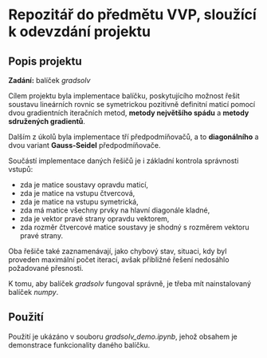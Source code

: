 # Repozitář do předmětu VVP, sloužící k odevzdání projektu

## Popis projektu

**Zadání:** balíček *gradsolv*

Cílem projektu byla implementace balíčku, 
poskytujícího možnost řešit soustavu lineárních rovnic se symetrickou pozitivně definitní maticí pomocí dvou gradientních iteračních metod, 
**metody největšího spádu** a **metody sdružených gradientů**.

Dalším z úkolů byla implementace tří předpodmíňovačů, a to **diagonálního** a dvou variant **Gauss-Seidel** předpodmíňovače.

Součástí implementace daných řešičů je i základní kontrola správnosti vstupů:
- zda je matice soustavy opravdu maticí,
- zda je matice na vstupu čtvercová,
- zda je matice na vstupu symetrická,
- zda má matice všechny prvky na hlavní diagonále kladné,
- zda je vektor pravé strany opravdu vektorem,
- zda rozměr čtvercové matice soustavy je shodný s rozměrem vektoru pravé strany.

Oba řešiče také zaznamenávají, jako chybový stav, situaci, kdy byl proveden maximální počet iterací, avšak přibližné řešení nedosáhlo požadované přesnosti.

K tomu, aby balíček *gradsolv* fungoval správně, je třeba mít nainstalovaný balíček *numpy*.

## Použití

Použití je ukázáno v souboru *gradsolv_demo.ipynb*, jehož obsahem je demonstrace funkcionality daného balíčku.